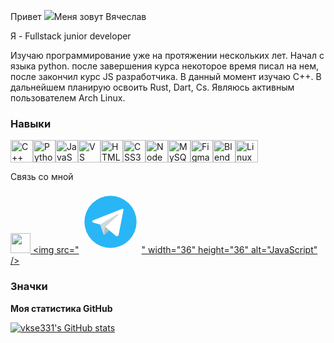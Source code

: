 Привет ![](https://user-images.githubusercontent.com/18350557/176309783-0785949b-9127-417c-8b55-ab5a4333674e.gif)Меня зовут Вячеслав

Я - Fullstack junior developer

Изучаю программирование уже на протяжении нескольких лет. Начал с языка python. после завершения курса некоторое время писал на нем, после закончил курс JS разработчика. В данный момент изучаю C++. В дальнейшем планирую освоить Rust, Dart, Cs. Являюсь активным пользователем Arch Linux. 

### Навыки


<p align="left">
<a href="https://docs.microsoft.com/en-us/cpp/?view=msvc-170" target="_blank" rel="noreferrer"><img src="https://raw.githubusercontent.com/danielcranney/readme-generator/main/public/icons/skills/cplusplus-colored.svg" width="36" height="36" alt="C++" /></a><a href="https://www.python.org/" target="_blank" rel="noreferrer"><img src="https://raw.githubusercontent.com/danielcranney/readme-generator/main/public/icons/skills/python-colored.svg" width="36" height="36" alt="Python" /></a><a href="https://developer.mozilla.org/en-US/docs/Web/JavaScript" target="_blank" rel="noreferrer"><img src="https://raw.githubusercontent.com/danielcranney/readme-generator/main/public/icons/skills/javascript-colored.svg" width="36" height="36" alt="JavaScript" /></a><a href="https://code.visualstudio.com/" target="_blank" rel="noreferrer"><img src="https://raw.githubusercontent.com/danielcranney/readme-generator/main/public/icons/skills/visualstudiocode.svg" width="36" height="36" alt="VS Code" /></a><a href="https://developer.mozilla.org/en-US/docs/Glossary/HTML5" target="_blank" rel="noreferrer"><img src="https://raw.githubusercontent.com/danielcranney/readme-generator/main/public/icons/skills/html5-colored.svg" width="36" height="36" alt="HTML5" /></a><a href="https://www.w3.org/TR/CSS/#css" target="_blank" rel="noreferrer"><img src="https://raw.githubusercontent.com/danielcranney/readme-generator/main/public/icons/skills/css3-colored.svg" width="36" height="36" alt="CSS3" /></a><a href="https://nodejs.org/en/" target="_blank" rel="noreferrer"><img src="https://raw.githubusercontent.com/danielcranney/readme-generator/main/public/icons/skills/nodejs-colored.svg" width="36" height="36" alt="NodeJS" /></a><a href="https://www.mysql.com/" target="_blank" rel="noreferrer"><img src="https://raw.githubusercontent.com/danielcranney/readme-generator/main/public/icons/skills/mysql-colored.svg" width="36" height="36" alt="MySQL" /></a><a href="https://www.figma.com/" target="_blank" rel="noreferrer"><img src="https://raw.githubusercontent.com/danielcranney/readme-generator/main/public/icons/skills/figma-colored.svg" width="36" height="36" alt="Figma" /></a><a href="https://www.blender.org/" target="_blank" rel="noreferrer"><img src="https://raw.githubusercontent.com/danielcranney/readme-generator/main/public/icons/skills/blender-colored.svg" width="36" height="36" alt="Blender" /></a><a href="https://www.linux.org" target="_blank" rel="noreferrer"><img src="https://raw.githubusercontent.com/danielcranney/readme-generator/main/public/icons/skills/linux-colored.svg" width="36" height="36" alt="Linux" /></a></p>

Связь со мной<p align="left">
<a href="https://www.github.com/vkse331" target="_blank" rel="noreferrer"> <picture> <source media="(prefers-color-scheme: dark)" srcset="https://raw.githubusercontent.com/danielcranney/readme-generator/main/public/icons/socials/github-dark.svg" /> <source media="(prefers-color-scheme: light)" srcset="https://raw.githubusercontent.com/danielcranney/readme-generator/main/public/icons/socials/github.svg" /> <img src="https://raw.githubusercontent.com/danielcranney/readme-generator/main/public/icons/socials/github.svg" width="32" height="32" /> </picture> </a>
<a href="https://t.me/Hanhak404" target="_blank" rel="noreferrer"><img src="<svg xmlns="http://www.w3.org/2000/svg" x="0px" y="0px" width="100" height="100" viewBox="0 0 48 48">
<path fill="#29b6f6" d="M24 4A20 20 0 1 0 24 44A20 20 0 1 0 24 4Z"></path><path fill="#fff" d="M33.95,15l-3.746,19.126c0,0-0.161,0.874-1.245,0.874c-0.576,0-0.873-0.274-0.873-0.274l-8.114-6.733 l-3.97-2.001l-5.095-1.355c0,0-0.907-0.262-0.907-1.012c0-0.625,0.933-0.923,0.933-0.923l21.316-8.468 c-0.001-0.001,0.651-0.235,1.126-0.234C33.667,14,34,14.125,34,14.5C34,14.75,33.95,15,33.95,15z"></path><path fill="#b0bec5" d="M23,30.505l-3.426,3.374c0,0-0.149,0.115-0.348,0.12c-0.069,0.002-0.143-0.009-0.219-0.043 l0.964-5.965L23,30.505z"></path><path fill="#cfd8dc" d="M29.897,18.196c-0.169-0.22-0.481-0.26-0.701-0.093L16,26c0,0,2.106,5.892,2.427,6.912 c0.322,1.021,0.58,1.045,0.58,1.045l0.964-5.965l9.832-9.096C30.023,18.729,30.064,18.416,29.897,18.196z"></path>
</svg>" width="36" height="36" alt="JavaScript" /></a>
</p>

### Значки

<b>Моя статистика GitHub</b>

<a href="http://www.github.com/vkse331"><img src="https://github-readme-stats.vercel.app/api?username=vkse331&show_icons=true&hide=&count_private=true&title_color=ef4444&text_color=ffffff&icon_color=ef4444&bg_color=171717&hide_border=true&show_icons=true" alt="vkse331's GitHub stats" /></a>
